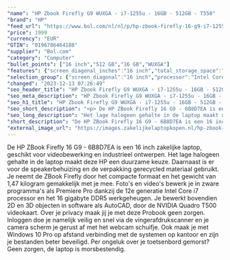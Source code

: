 ```yaml
---
"name": "HP Zbook Firefly G9 WUXGA - i7-1255u - 16GB - 512GB - T550"
"brand": "HP"
"feed_url": "https://www.bol.com/nl/nl/p/hp-zbook-firefly-16-g9-i7-1255u-mobiel-werkstation-40-6-cm-wuxga-intel-core-i7-16-gb-ddr5-sdram-512-gb-ssd-nvidia-quadro-t500-wi-fi-6e-windows-10-pro-zilver/9300000105068913"
"price": 1999
"currency": "EUR"
"GTIN": "0196786464188"
"supplier": "Bol.com"
"category": "Computer"
"bullet_points": ["16 inch","512 GB","16 GB","WUXGA"]
"features": {"screen_diagonal_inches":"16 inch","total_storage_space":"512 GB","memory_size":"16 GB","graphics":"WUXGA"}
"selection_group": {"screen_diagonal":"16 inch","processor":"Intel Core i7","changed_price_past_3_days":false,"product_family":"Zbook"}
"changed": "2023-12-13 07:26:49"
"seo_header_title": "HP Zbook Firefly G9 WUXGA - i7-1255u - 16GB - 512GB - T550"
"seo_meta_description": "HP Zbook Firefly G9 WUXGA - i7-1255u - 16GB - 512GB - T550"
"seo_h1_title": "HP Zbook Firefly G9 WUXGA - i7-1255u - 16GB - 512GB - T550"
"seo_short_description": "<p> De HP ZBook Firefly 16 G9 - 6B8D7EA is een 16 inch zakelijke laptop, geschikt voor videobewerking en industrieel ontwerpen."
"seo_long_description": "Het lage halogeen gehalte in de laptop maakt deze HP een duurzame keuze. Daarnaast is er voor de speakerbehuizing en de verpakking gerecycled materiaal gebruikt. Je neemt de ZBook Firefly door het compacte formaat en het gewicht van 1,47 kilogram gemakkelijk met je mee. Foto's en video's bewerk je in zware programma's als Premiere Pro dankzij de 12e generatie Intel Core i7 processor en het 16 gigabyte DDR5 werkgeheugen. Je bewerkt bovendien 2D en 3D objecten in software als AutoCAD, door de NVIDIA Quadro T500 videokaart. Over je privacy maak jij je met deze Probook geen zorgen. Inloggen doe je namelijk veilig en snel via de vingerafdrukscanner en je camera scherm je gerust af met het webcam schuifje. Ook maak je met Windows 10 Pro op afstand verbinding met de systemen op kantoor en zijn je bestanden beter beveiligd. Per ongeluk over je toetsenbord gemorst? Geen zorgen, de laptop is morsbestendig. </p>"
"short_description": "De HP ZBook Firefly 16 G9 - 6B8D7EA is een 16 inch zakelijke laptop, geschikt voor videobewerking en industrieel ontwerpen. Het lage halogeen gehalte in de laptop maakt deze HP een duurzame keuze. Daarnaast is er voor de speakerbehuizing en de verpakking gerecycled materiaal gebruikt. Je neemt de ZBook Firefly door het compacte formaat en het gewicht van 1,47 kilogram gemakkelijk met je mee. Foto's en video's bewerk je in zware programma's als Premiere Pro dankzij de 12e generatie Intel Core i7 processor en het 16 gigabyte DDR5 werkgeheugen. Je bewerkt bovendien 2D en 3D objecten in software als AutoCAD, door de NVIDIA Quadro T500 videokaart. Over je privacy maak jij je met deze Probook geen zorgen. Inloggen doe je namelijk veilig en snel via de vingerafdrukscanner en je camera scherm je gerust af met het webcam schuifje. Ook maak je met Windows 10 Pro op afstand verbinding met de systemen op kantoor en zijn je bestanden beter beveiligd. Per ongeluk over je toetsenbord gemorst? Geen zorgen, de laptop is morsbestendig."
"external_image_url": "https://images.zakelijkelaptopkopen.nl/hp-zbook-firefly-16-g9-i7-1255u-mobiel-werkstation-40-6-cm-wuxga-intel-core-i7-16-gb-ddr5-sdram-512-gb-ssd-nvidia-quadro-t500-wi-fi-6e-windows-10-pro-zilver.webp"
---
```


<p> De HP ZBook Firefly 16 G9 - 6B8D7EA is een 16 inch zakelijke laptop, geschikt voor videobewerking en industrieel ontwerpen. Het lage halogeen gehalte in de laptop maakt deze HP een duurzame keuze. Daarnaast is er voor de speakerbehuizing en de verpakking gerecycled materiaal gebruikt. Je neemt de ZBook Firefly door het compacte formaat en het gewicht van 1,47 kilogram gemakkelijk met je mee. Foto's en video's bewerk je in zware programma's als Premiere Pro dankzij de 12e generatie Intel Core i7 processor en het 16 gigabyte DDR5 werkgeheugen. Je bewerkt bovendien 2D en 3D objecten in software als AutoCAD, door de NVIDIA Quadro T500 videokaart. Over je privacy maak jij je met deze Probook geen zorgen. Inloggen doe je namelijk veilig en snel via de vingerafdrukscanner en je camera scherm je gerust af met het webcam schuifje. Ook maak je met Windows 10 Pro op afstand verbinding met de systemen op kantoor en zijn je bestanden beter beveiligd. Per ongeluk over je toetsenbord gemorst? Geen zorgen, de laptop is morsbestendig. </p>